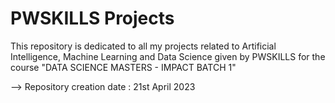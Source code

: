 # PWSKILLS Projects

This repository is dedicated to all my projects related to Artificial Intelligence, Machine Learning and Data Science 
given by PWSKILLS for the course "DATA SCIENCE MASTERS - IMPACT BATCH 1" 

--> Repository creation date : 21st April 2023